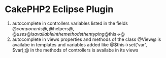 CakePHP2 Eclipse Plugin
========================

1. autocomplete in controllers
variables listed in the fields @$components@, @$helpers@, @$uses@ is available in the methods then typing @$this->@
2. autocomplete in views
properties and methods of the class @View@ is availabe in templates
and variables added like @$this->set('var', $var);@ in the methods of controllers is availabe in its views
